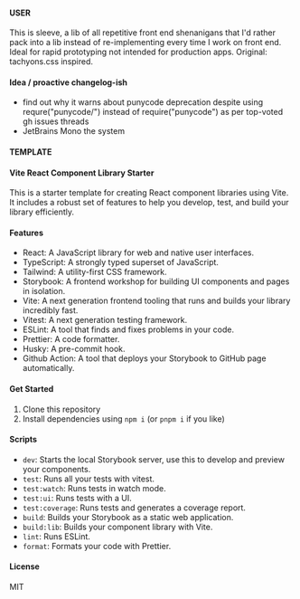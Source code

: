 #### USER

This is sleeve, a lib of all repetitive front end shenanigans that I'd rather pack into
a lib instead of re-implementing every time I work on front end. Ideal for rapid prototyping
not intended for production apps. Original: tachyons.css inspired.

#### Idea / proactive changelog-ish
- find out why it warns about punycode deprecation despite
using requre("punycode/") instead of require("punycode") as
per top-voted gh issues threads
- JetBrains Mono the system

#### TEMPLATE

#### Vite React Component Library Starter

This is a starter template for creating React component libraries using Vite. It includes a robust set of features to help you develop, test, and build your library efficiently.

#### Features

- React: A JavaScript library for web and native user interfaces.
- TypeScript: A strongly typed superset of JavaScript.
- Tailwind: A utility-first CSS framework.
- Storybook: A frontend workshop for building UI components and pages in isolation.
- Vite: A next generation frontend tooling that runs and builds your library incredibly fast.
- Vitest: A next generation testing framework.
- ESLint: A tool that finds and fixes problems in your code.
- Prettier: A code formatter.
- Husky: A pre-commit hook.
- Github Action: A tool that deploys your Storybook to GitHub page automatically.

#### Get Started

1. Clone this repository
2. Install dependencies using `npm i` (or `pnpm i` if you like)

#### Scripts

- `dev`: Starts the local Storybook server, use this to develop and preview your components.
- `test`: Runs all your tests with vitest.
- `test:watch`: Runs tests in watch mode.
- `test:ui`: Runs tests with a UI.
- `test:coverage`: Runs tests and generates a coverage report.
- `build`: Builds your Storybook as a static web application.
- `build:lib`: Builds your component library with Vite.
- `lint`: Runs ESLint.
- `format`: Formats your code with Prettier.

#### License

MIT
